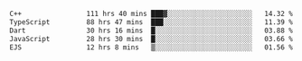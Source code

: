<!--START_SECTION:waka-->

```txt
C++                111 hrs 40 mins ███▓░░░░░░░░░░░░░░░░░░░░░   14.32 %
TypeScript         88 hrs 47 mins  ███░░░░░░░░░░░░░░░░░░░░░░   11.39 %
Dart               30 hrs 16 mins  █░░░░░░░░░░░░░░░░░░░░░░░░   03.88 %
JavaScript         28 hrs 30 mins  █░░░░░░░░░░░░░░░░░░░░░░░░   03.66 %
EJS                12 hrs 8 mins   ▒░░░░░░░░░░░░░░░░░░░░░░░░   01.56 %
```

<!--END_SECTION:waka-->
